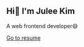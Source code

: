 ## Hi👋  I'm Julee Kim
A web frontend developer😄



[Go to resume](https://github.com/Julee-Kim/resume)

